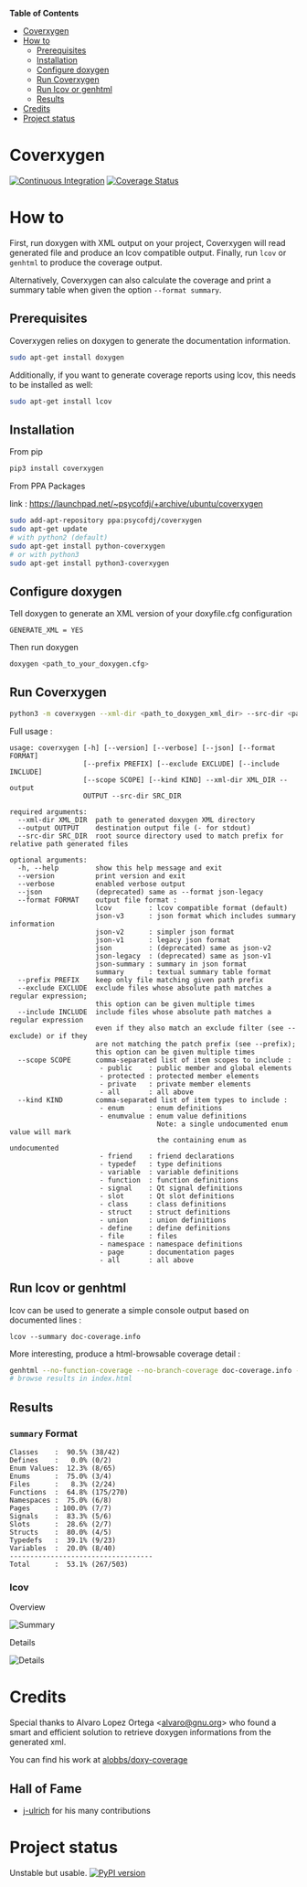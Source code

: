 <!-- markdown-toc start - Don't edit this section. Run M-x markdown-toc-generate-toc again -->
**Table of Contents**

- [Coverxygen](#coverxygen)
- [How to](#how-to)
    - [Prerequisites](#prerequisites)
    - [Installation](#installation)
    - [Configure doxygen](#configure-doxygen)
    - [Run Coverxygen](#run-coverxygen)
    - [Run lcov or genhtml](#run-lcov-or-genhtml)
    - [Results](#results)
- [Credits](#credits)
- [Project status](#project-status)

<!-- markdown-toc end -->

# Coverxygen

[![Continuous Integration](https://github.com/psycofdj/coverxygen/actions/workflows/ci.yml/badge.svg)](https://github.com/psycofdj/coverxygen/actions/workflows/ci.yml)
[![Coverage Status](https://coveralls.io/repos/github/psycofdj/coverxygen/badge.svg?branch=master)](https://coveralls.io/github/psycofdj/coverxygen?branch=master)

# How to

First, run doxygen with XML output on your project, Coverxygen will read generated file and produce an lcov compatible output.
Finally, run `lcov` or `genhtml` to produce the coverage output.

Alternatively, Coverxygen can also calculate the coverage and print a summary table when given the option `--format summary`.

## Prerequisites

Coverxygen relies on doxygen to generate the documentation information.
```bash
sudo apt-get install doxygen
```

Additionally, if you want to generate coverage reports using lcov, this needs to be installed as well:
```bash
sudo apt-get install lcov
```

## Installation

From pip

```bash
pip3 install coverxygen
```
From PPA Packages

link : https://launchpad.net/~psycofdj/+archive/ubuntu/coverxygen
```bash
sudo add-apt-repository ppa:psycofdj/coverxygen
sudo apt-get update
# with python2 (default)
sudo apt-get install python-coverxygen
# or with python3
sudo apt-get install python3-coverxygen
```

## Configure doxygen

Tell doxygen to generate an XML version of your doxyfile.cfg configuration
```
GENERATE_XML = YES
```

Then run doxygen
```bash
doxygen <path_to_your_doxygen.cfg>
```

## Run Coverxygen
```bash
python3 -m coverxygen --xml-dir <path_to_doxygen_xml_dir> --src-dir <path_to_root_source_dir> --output doc-coverage.info
```

Full usage :
```
usage: coverxygen [-h] [--version] [--verbose] [--json] [--format FORMAT]
                  [--prefix PREFIX] [--exclude EXCLUDE] [--include INCLUDE]
                  [--scope SCOPE] [--kind KIND] --xml-dir XML_DIR --output
                  OUTPUT --src-dir SRC_DIR

required arguments:
  --xml-dir XML_DIR  path to generated doxygen XML directory
  --output OUTPUT    destination output file (- for stdout)
  --src-dir SRC_DIR  root source directory used to match prefix for relative path generated files

optional arguments:
  -h, --help         show this help message and exit
  --version          print version and exit
  --verbose          enabled verbose output
  --json             (deprecated) same as --format json-legacy
  --format FORMAT    output file format : 
                     lcov         : lcov compatible format (default)
                     json-v3      : json format which includes summary information
                     json-v2      : simpler json format
                     json-v1      : legacy json format
                     json         : (deprecated) same as json-v2
                     json-legacy  : (deprecated) same as json-v1
                     json-summary : summary in json format
                     summary      : textual summary table format
  --prefix PREFIX    keep only file matching given path prefix
  --exclude EXCLUDE  exclude files whose absolute path matches a regular expression;
                     this option can be given multiple times
  --include INCLUDE  include files whose absolute path matches a regular expression
                     even if they also match an exclude filter (see --exclude) or if they
                     are not matching the patch prefix (see --prefix);
                     this option can be given multiple times
  --scope SCOPE      comma-separated list of item scopes to include :
                      - public    : public member and global elements
                      - protected : protected member elements
                      - private   : private member elements
                      - all       : all above
  --kind KIND        comma-separated list of item types to include :
                      - enum      : enum definitions
                      - enumvalue : enum value definitions
                                    Note: a single undocumented enum value will mark
                                    the containing enum as undocumented
                      - friend    : friend declarations
                      - typedef   : type definitions
                      - variable  : variable definitions
                      - function  : function definitions
                      - signal    : Qt signal definitions
                      - slot      : Qt slot definitions
                      - class     : class definitions
                      - struct    : struct definitions
                      - union     : union definitions
                      - define    : define definitions
                      - file      : files
                      - namespace : namespace definitions
                      - page      : documentation pages
                      - all       : all above

```

## Run lcov or genhtml

lcov can be used to generate a simple console output based on documented lines :
```
lcov --summary doc-coverage.info
```

More interesting, produce a html-browsable coverage detail :
```bash
genhtml --no-function-coverage --no-branch-coverage doc-coverage.info -o .
# browse results in index.html
```

## Results

### `summary` Format

```
Classes    :  90.5% (38/42)
Defines    :   0.0% (0/2)
Enum Values:  12.3% (8/65)
Enums      :  75.0% (3/4)
Files      :   8.3% (2/24)
Functions  :  64.8% (175/270)
Namespaces :  75.0% (6/8)
Pages      : 100.0% (7/7)
Signals    :  83.3% (5/6)
Slots      :  28.6% (2/7)
Structs    :  80.0% (4/5)
Typedefs   :  39.1% (9/23)
Variables  :  20.0% (8/40)
-----------------------------------
Total      :  53.1% (267/503)
```

### lcov

Overview

![Summary](./docs/coverage-summary.png)

Details

![Details](./docs/coverage-details.png)

# Credits
Special thanks to Alvaro Lopez Ortega <[alvaro@gnu.org](mailto:alvaro@gnu.org)> who found a smart and efficient solution to retrieve doxygen informations from the generated xml.

You can find his work at [alobbs/doxy-coverage](https://github.com/alobbs/doxy-coverage)

## Hall of Fame

- [j-ulrich](https://github.com/j-ulrich) for his many contributions


# Project status

Unstable but usable.
[![PyPI version](https://badge.fury.io/py/coverxygen.svg)](https://badge.fury.io/py/coverxygen)


<!--  LocalWords:  doxyfile cfg xml alobbs doxy -->
<!-- Local Variables: -->
<!-- ispell-local-dictionary: "american" -->
<!-- End: -->
